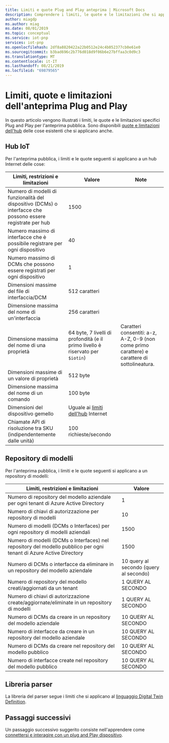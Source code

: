 ```yaml
---
title: Limiti e quote Plug and Play anteprima | Microsoft Docs
description: Comprendere i limiti, le quote e le limitazioni che si applicano quando si usa la Plug and Play di anteprima.
author: miagdp
ms.author: miag
ms.date: 08/01/2019
ms.topic: conceptual
ms.service: iot-pnp
services: iot-pnp
ms.openlocfilehash: 2df8a8820422a22b0512e24c4b052377cb0e61e0
ms.sourcegitcommit: b3bad696c2b776d018d9f06b6e27bffaa3c0d9c3
ms.translationtype: MT
ms.contentlocale: it-IT
ms.lasthandoff: 08/21/2019
ms.locfileid: "69879565"
---
```

# <a name="iot-plug-and-play-preview-limits-quotas-and-throttles"></a>Limiti, quote e limitazioni dell'anteprima Plug and Play

In questo articolo vengono illustrati i limiti, le quote e le limitazioni specifici Plug and Play per l'anteprima pubblica. Sono disponibili [quote e limitazioni dell'hub](../iot-hub/iot-hub-devguide-quotas-throttling.md) delle cose esistenti che si applicano anche.

## <a name="iot-hub"></a>Hub IoT

Per l'anteprima pubblica, i limiti e le quote seguenti si applicano a un hub Internet delle cose:

| Limiti, restrizioni e limitazioni | Valore | Note |
|-----|-----|-----|
| Numero di modelli di funzionalità del dispositivo (DCMs) o interfacce che possono essere registrate per hub | 1500 ||
| Numero massimo di interfacce che è possibile registrare per ogni dispositivo | 40 ||
| Numero massimo di DCMs che possono essere registrati per ogni dispositivo | 1 ||
| Dimensioni massime del file di interfaccia/DCM | 512 caratteri ||
| Dimensione massima del nome di un'interfaccia | 256 caratteri ||
| Dimensione massima del nome di una proprietà  | 64 byte, 7 livelli di profondità (e il primo livello è riservato per `$iotin`) | Caratteri consentiti: a-z, A-Z, 0-9 (non come primo carattere) e carattere di sottolineatura. |
| Dimensioni massime di un valore di proprietà | 512 byte ||
| Dimensione massima del nome di un comando | 100 byte ||
| Dimensioni del dispositivo gemello | Uguale ai [limiti dell'hub](../iot-hub/iot-hub-devguide-device-twins.md#device-twin-size) Internet ||
| Chiamate API di risoluzione tra SKU (indipendentemente dalle unità) | 100 richieste/secondo ||

## <a name="model-repository"></a>Repository di modelli

Per l'anteprima pubblica, i limiti e le quote seguenti si applicano a un repository di modelli:

| Limiti, restrizioni e limitazioni| Valore |
|-----|-----|
| Numero di repository del modello aziendale per ogni tenant di Azure Active Directory | 1 |
| Numero di chiavi di autorizzazione per repository di modelli | 10  |
| Numero di modelli (DCMs o Interfaces) per ogni repository di modelli aziendali| 1500  |
| Numero di modelli (DCMs o Interfaces) nel repository del modello pubblico per ogni tenant di Azure Active Directory| 1500  |
| Numero di DCMs o interfacce da eliminare in un repository del modello aziendale | 10 query al secondo (query al secondo)|
| Numero di repository del modello creati/aggiornati da un tenant| 1 QUERY AL SECONDO |
| Numero di chiavi di autorizzazione create/aggiornate/eliminate in un repository di modelli | 1 QUERY AL SECONDO|
| Numero di DCMs da creare in un repository del modello aziendale | 10 QUERY AL SECONDO |
| Numero di interfacce da creare in un repository del modello aziendale | 10 QUERY AL SECONDO|
| Numero di DCMs da creare nel repository del modello pubblico | 10 QUERY AL SECONDO|
| Numero di interfacce create nel repository del modello pubblico | 10 QUERY AL SECONDO|

## <a name="parser-library"></a>Libreria parser

La libreria del parser segue i limiti che si applicano al [linguaggio Digital Twin Definition](https://github.com/Azure/IoTPlugandPlay/tree/master/DTDL).

## <a name="next-steps"></a>Passaggi successivi

Un passaggio successivo suggerito consiste nell'apprendere come [connettersi e interagire con un plug and Play dispositivo](./howto-develop-solution.md).
